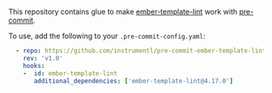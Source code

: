This repository contains glue to make [ember-template-lint](https://github.com/ember-template-lint/ember-template-lint)
work with [pre-commit](https://pre-commit.com/).

To use, add the following to your `.pre-commit-config.yaml`:

```yaml
  - repo: https://github.com/instrumentl/pre-commit-ember-template-lint.git
    rev: 'v1.0'
    hooks:
    -  id: ember-template-lint
       additional_dependencies: ['ember-template-lint@4.17.0']
```
